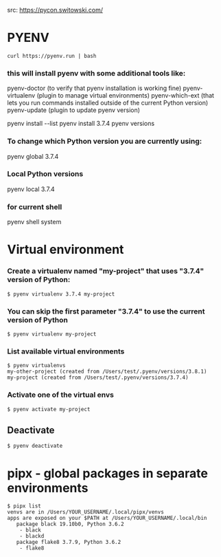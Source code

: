 src: https://pycon.switowski.com/
# PYENV
```
curl https://pyenv.run | bash
```
### this will install pyenv with some additional tools like:

pyenv-doctor (to verify that pyenv installation is working fine)
pyenv-virtualenv (plugin to manage virtual environments)
pyenv-which-ext (that lets you run commands installed outside of the current Python version)
pyenv-update (plugin to update pyenv version)

pyenv install --list
pyenv install 3.7.4
pyenv versions

### To change which Python version you are currently using:
pyenv global 3.7.4

### Local Python versions
pyenv local 3.7.4

### for current shell
pyenv shell system

# Virtual environment
### Create a virtualenv named "my-project" that uses "3.7.4" version of Python:
```
$ pyenv virtualenv 3.7.4 my-project
```

### You can skip the first parameter "3.7.4" to use the current version of Python
```
$ pyenv virtualenv my-project
```
### List available virtual environments
```
$ pyenv virtualenvs
my-other-project (created from /Users/test/.pyenv/versions/3.8.1)
my-project (created from /Users/test/.pyenv/versions/3.7.4)
```

### Activate one of the virtual envs
```
$ pyenv activate my-project
```
## Deactivate
```
$ pyenv deactivate
```

# pipx - global packages in separate environments

```
$ pipx list
venvs are in /Users/YOUR_USERNAME/.local/pipx/venvs
apps are exposed on your $PATH at /Users/YOUR_USERNAME/.local/bin
   package black 19.10b0, Python 3.6.2
    - black
    - blackd
   package flake8 3.7.9, Python 3.6.2
    - flake8
```
